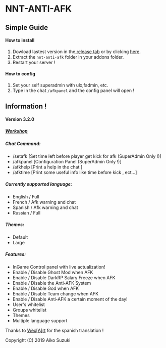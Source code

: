 # NNT-ANTI-AFK

## Simple Guide
#### How to install
1. Dowload lastest version in the[ release tab](http://https://github.com/Aiko-Suzuki/NNT-Anti-AFK/releases/latest/ " release tab") or by clicking [here](https://github.com/Aiko-Suzuki/NNT-Anti-AFK/releases/latest/download/nnt-anti-afk.zip "here").
2. Extract the `nnt-anti-afk` folder in your addons folder.
3. Restart your server !

#### How to config
1. Set your self superadmin with ulx,fadmin, etc.
2. Type in the chat `/afkpanel` and the config panel will open !

## Information !

#### Version 3.2.0 
##### [Workshop](https://steamcommunity.com/sharedfiles/filedetails/?id=1659857487 "Workshop")

##### Chat Command:
- /setafk [Set time left before player get kick for afk (SuperAdmin Only !)]
- /afkpanel [Configuration Panel (SuperAdmin Only !)]
- /afkhelp [Print a help in the chat ]
- /afktime [Print some useful info like time before kick , ect...]

##### Currently supported language:
- English / Full
- French / Afk warning and chat
- Spanish / Afk warning and chat
- Russian / Full

##### Themes:
- Default
- Large

##### Features:
- InGame Control panel with live actualization!
- Enable / Disable Ghost Mod when AFK
- Enable / Disable DarkRP Salary Freeze when AFK 
- Enable / Disable the Anti-AFK System 
- Enable / Disable God when AFK
- Enable / Disable Team change when AFK
- Enable / Disable Anti-AFK a certain moment of the day!
- User's whitelist 
- Groups whitelist
- Themes
- Multiple language support

Thanks to [Wex[A]rt](https://steamcommunity.com/sharedfiles/filedetails/?id=1659857487) for the spanish translation !

Copyright (C) 2019 Aiko Suzuki
